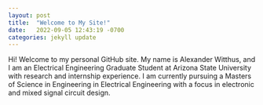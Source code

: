 ```yaml
---
layout: post
title:  "Welcome to My Site!"
date:   2022-09-05 12:43:19 -0700
categories: jekyll update
---
```

Hi! Welcome to my personal GitHub site. My name is Alexander Witthus, and I am an Electrical Engineering Graduate Student at Arizona State University with research and internship experience.
I am currently pursuing a Masters of Science in Engineering in Electrical Engineering with a focus in electronic and mixed signal circuit design.

[jekyll-docs]: https://jekyllrb.com/docs/home
[jekyll-gh]:   https://github.com/jekyll/jekyll
[jekyll-talk]: https://talk.jekyllrb.com/
